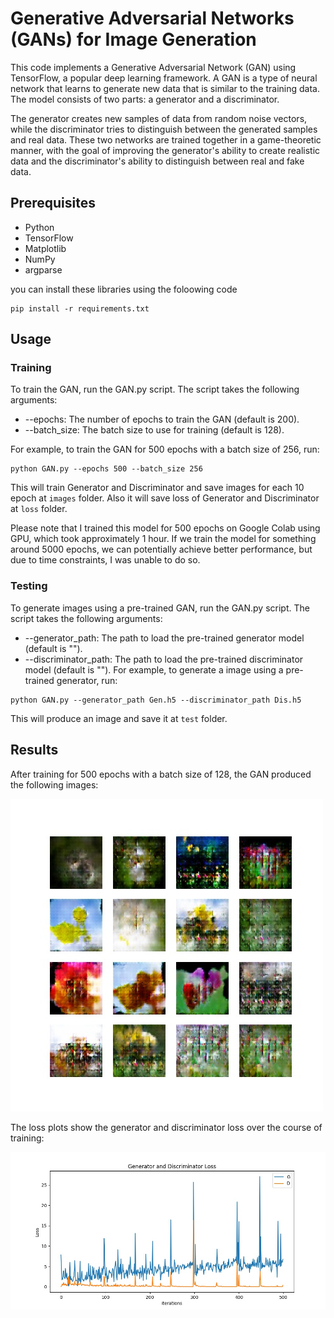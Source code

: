 # Generative Adversarial Networks (GANs) for Image Generation
This code implements a Generative Adversarial Network (GAN) using TensorFlow, a popular deep learning framework. A GAN is a type of neural network that learns to generate new data that is similar to the training data. The model consists of two parts: a generator and a discriminator.

The generator creates new samples of data from random noise vectors, while the discriminator tries to distinguish between the generated samples and real data. These two networks are trained together in a game-theoretic manner, with the goal of improving the generator's ability to create realistic data and the discriminator's ability to distinguish between real and fake data.

## Prerequisites
+ Python
+ TensorFlow
+ Matplotlib
+ NumPy
+ argparse

you can install these libraries using the foloowing code
```
pip install -r requirements.txt
```

## Usage
### Training

To train the GAN, run the GAN.py script. The script takes the following arguments:

+ --epochs: The number of epochs to train the GAN (default is 200).
+ --batch_size: The batch size to use for training (default is 128).

For example, to train the GAN for 500 epochs with a batch size of 256, run:
```
python GAN.py --epochs 500 --batch_size 256
```
This will train Generator and Discriminator and save images for each 10 epoch at `images` folder.
Also it will save loss of Generator and Discriminator at `loss` folder.

Please note that I trained this model for 500 epochs on Google Colab using GPU, which took approximately 1 hour. If we train the model for something around 5000 epochs, we can potentially achieve better performance, but due to time constraints, I was unable to do so.

### Testing
To generate images using a pre-trained GAN, run the GAN.py script. The script takes the following arguments:

+ --generator_path: The path to load the pre-trained generator model (default is "").
+ --discriminator_path: The path to load the pre-trained discriminator model (default is "").
For example, to generate a image using a pre-trained generator, run:
```
python GAN.py --generator_path Gen.h5 --discriminator_path Dis.h5
```
This will produce an image and save it at `test` folder.

## Results
After training for 500 epochs with a batch size of 128, the GAN produced the following images:

![](images/epoch_500.jpg)

The loss plots show the generator and discriminator loss over the course of training:

![](loss/loss.jpg)
